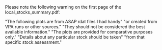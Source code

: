 Please note the following warning on the first page of the local_stocks_summary.pdf:

"The following plots are from ASAP rdat files I had handy"
"or created from VPA runs or other sources."
"They should not be considered the best available information."
"The plots are provided for comparative purposes only."
"Details about any particular stock should be taken"
"from that specific stock assessment."

